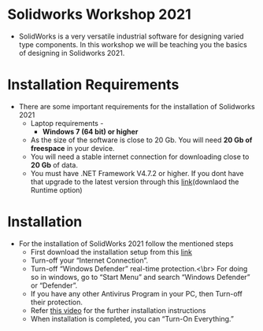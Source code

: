 # Solidworks Workshop 2021
* SolidWorks is a very versatile industrial software for designing varied type components. In this workshop we will be teaching you the basics of designing in Solidworks 2021.  
# Installation Requirements
* There are some important requirements for the installation of Solidworks 2021
  * Laptop requirements - 
    * **Windows 7 (64 bit) or higher**
  * As the size of the software is close to 20 Gb. You will need **20 Gb of freespace** in your device.
  * You will need a stable internet connection for downloading close to **20 Gb** of data.
  * You must have .NET Framework V4.7.2 or higher. If you dont have that upgrade to the latest version through this [link](https://dotnet.microsoft.com/download/dotnet-framework/net48)(downlaod the Runtime option)
   
# Installation 
* For the installation of SolidWorks 2021 follow the mentioned steps
  * First download the installation setup from this [link](https://allpcworld.com/solidworks-premium-2021-free-download-712546/)
  * Turn-off your “Internet Connection”.
  * Turn-off “Windows Defender” real-time protection.<\br>
    For doing so in windows, go to “Start Menu” and search “Windows Defender” or “Defender”.
  * If you have any other Antivirus Program in your PC, then Turn-off their protection.
  * Refer [this video](https://www.youtube.com/watch?v=YwwOqODxwq8) for the further installation instructions
  * When installation is completed, you can “Turn-On Everything.”
